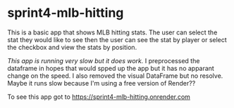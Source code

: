 # sprint4-mlb-hitting

This is a basic app that shows MLB hitting stats.
The user can select the stat they would like to see then the user can see the stat by player or select the checkbox and view the stats by position.


*This app is running very slow but it does work.* I preprocessed the dataframe in hopes that would spped up the app but it has no apparant change on the speed. I also removed the visual DataFrame but no resolve. Maybe it runs slow because I'm using a free version of Render??


To see this app got to https://sprint4-mlb-hitting.onrender.com